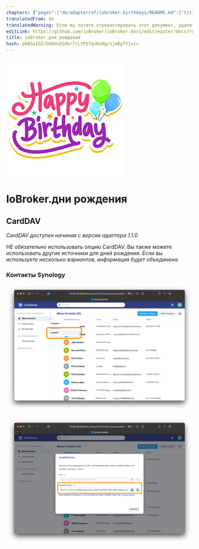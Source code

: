 ```yaml
---
chapters: {"pages":{"de/adapterref/iobroker.birthdays/README.md":{"title":{"de":"ioBroker.birthdays"},"content":"de/adapterref/iobroker.birthdays/README.md"},"de/adapterref/iobroker.birthdays/ical.md":{"title":{"de":"ioBroker.birthdays"},"content":"de/adapterref/iobroker.birthdays/ical.md"},"de/adapterref/iobroker.birthdays/carddav.md":{"title":{"de":"ioBroker.birthdays"},"content":"de/adapterref/iobroker.birthdays/carddav.md"},"de/adapterref/iobroker.birthdays/https://raw.githubusercontent.com/klein0r/ioBroker.birthdays/master/docs/en/blockly.md":{"title":{"de":"ioBroker.birthdays"},"content":"de/adapterref/iobroker.birthdays/https://raw.githubusercontent.com/klein0r/ioBroker.birthdays/master/docs/en/blockly.md"},"de/adapterref/iobroker.birthdays/https://raw.githubusercontent.com/klein0r/ioBroker.birthdays/master/docs/en/javascript.md":{"title":{"de":"ioBroker.birthdays"},"content":"de/adapterref/iobroker.birthdays/https://raw.githubusercontent.com/klein0r/ioBroker.birthdays/master/docs/en/javascript.md"}}}
translatedFrom: de
translatedWarning: Если вы хотите отредактировать этот документ, удалите поле «translationFrom», в противном случае этот документ будет снова автоматически переведен
editLink: https://github.com/ioBroker/ioBroker.docs/edit/master/docs/ru/adapterref/iobroker.birthdays/carddav.md
title: ioBroker.дни рождения
hash: p60GaIGZ/bhDUvD1Okr7rLYPIYqsNJHg/sjmBgfY1uc=
---
```

![логотип](../../../de/adapterref/iobroker.birthdays/../../admin/birthdays.png)

# IoBroker.дни рождения
## CardDAV
_CardDAV доступен начиная с версии адаптера 1.1.0_

НЕ обязательно использовать опцию CardDAV. Вы также можете использовать другие источники для дней рождения. _Если вы используете несколько вариантов, информация будет объединена._

### Контакты Synology
![Настройки CardDAV Synology](../../../de/adapterref/iobroker.birthdays/./img/carddav-synology-settings.png)

![URL-адрес CardDAV Synology](../../../de/adapterref/iobroker.birthdays/./img/carddav-synology-url.png)